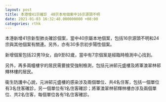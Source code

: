 ```yaml
---
layout: post
title: 本港增41宗確診　40宗本地個案中16宗源頭不明
date: 2021-01-03 16:32:48.000000000 +08:00
categories: rthk
---
```


本港新增41宗新型肺炎確診個案，當中40宗屬本地個案，包括16宗源頭不明和24宗與其他個案有關連。另外，亦有30多宗初步陽性個案。

新增個案包括22男19女，由9至82歲，當中有7宗個案是經臨時檢測中心找到。

另外，再多兩幢樓宇的居民需要接受強制檢測，包括元洲邨元盛樓及將軍澳翠林邨輝林樓的居民。

衞生防護中心說，元洲邨元盛樓的感染涉及兩個單位、共4名住客，包括一個單位有3名住客確診，另一個單位有1名住客確診；將軍澳翠林邨輝林樓亦涉及兩個單位、共2名住客，每個單位各有1名住客確診。
